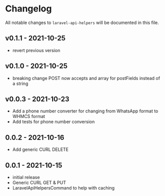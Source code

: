 # Changelog

All notable changes to `laravel-api-helpers` will be documented in this file.

## v0.1.1 - 2021-10-25

- revert previous version

## v0.1.0 - 2021-10-25

- breaking change POST now accepts and array for postFields instead of a string

## v0.0.3 - 2021-10-23

- Add a phone number converter for changing from WhatsApp format to WHMCS format
- Add tests for phone number conversion

## 0.0.2 - 2021-10-16

- Add generic CURL DELETE

## 0.0.1 - 2021-10-15

- initial release
- Generic CURL GET & PUT
- LaravelApiHelpersCommand to help with caching
